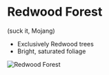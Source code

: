 # Redwood Forest
(suck it, Mojang)
- Exclusively Redwood trees
- Bright, saturated foliage

![Redwood Forest](https://drupal-prod.visitcalifornia.com/sites/default/files/styles/fluid_1920/public/cn_blog_waystoexplorecaliforniaredwoods_st_rm_e1tygr_816x544.jpg.webp?itok=Nmw81FK1)
